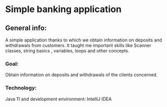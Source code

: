 # Simple banking application
## General info:
A simple application thanks to which we obtain information on
deposits and withdrawals from customers.
It taught me important skills like Scanner classes, string basics , variables, loops and other concepts.
### Goal:
Obtain information on deposits and withdrawals of the clients concerned.
### Technology:
Java 11 and development environment: IntelliJ IDEA
